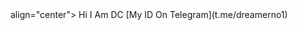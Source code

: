 <html>
  <body>
    align="center"> Hi I Am DC [My ID On Telegram](t.me/dreamerno1)
  </body>
  </html>
